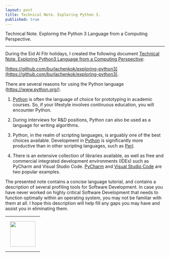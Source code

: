 ```yaml
---
layout: post
title: Technical Note. Exploring Python 3.
published: true
---
```


Technical Note. Exploring the Python 3 Language from a Computing Perspective.

---

During the Eid Al Fitr holidays, I created the following document [Technical Note. Exploring Python3 Language from a Computing Perspective](https://github.com/burlachenkok/exploring-python3/blob/main/python3-note.md):

[https://github.com/burlachenkok/exploring-python3](https://github.com/burlachenkok/exploring-python3).

There are several reasons for using the Python language (https://www.python.org/).

1. [Python](https://www.python.org/) is often the language of choice for prototyping in academic courses. So, if your lifestyle involves continuous education, you will encounter Python.

2. During interviews for R&D positions, Python can also be used as a language for writing algorithms.

3. Python, in the realm of scripting languages, is arguably one of the best choices available. Development in [Python](https://www.python.org/) is significantly more productive than in other scripting languages, such as [Perl](https://www.perl.org/).

4. There is an extensive collection of libraries available, as well as free and commercial integrated development environments (IDEs) such as PyCharm and Visual Studio Code. [PyCharm](https://www.jetbrains.com/pycharm/) and [Visual Studio Code](https://code.visualstudio.com/) are two popular examples.

The presented note contains a concise language tutorial, and contains a description of several profiling tools for Software Development. In case you have never worked on highly critical Software Development that needs to function optimally within an operating system, you may not be familiar with them at all. I hope this description will help fill any gaps you may have and assist you in eliminating them.

<table>
<tr>
<td style="padding: 15px"> <img height="80px" src="https://burlachenkok.github.io/materials/python-logo.svg"/></td>
</tr>
</table>
